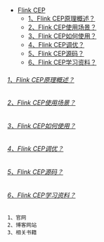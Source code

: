 
* [Flink CEP]()
    - [1、Flink CEP原理概述？]()
    - [2、Flink CEP使用场景？]()
    - [3、Flink CEP如何使用？]()
    - [4、Flink CEP调优？]()
    - [5、Flink CEP源码？]()
    - [6、Flink CEP学习资料？]()

###### [1、Flink CEP原理概述？]()

###### [2、Flink CEP使用场景？]()

###### [3、Flink CEP如何使用？]()

###### [4、Flink CEP调优？]()

###### [5、Flink CEP源码？]()

###### [6、Flink CEP学习资料？]()
    1、官网
    2、博客网站
    3、相关书籍
